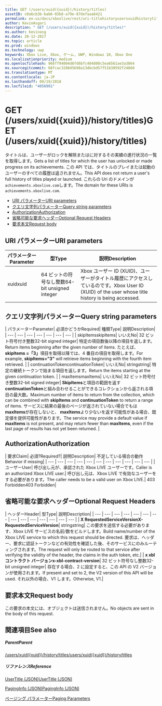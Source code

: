 ```yaml
---
title: GET (/users/xuid({xuid})/history/titles)
assetID: c0a6cb3b-bab6-03b8-a79e-87defaaa6421
permalink: en-us/docs/xboxlive/rest/uri-titlehistoryusersxuidhistorytitlesgetv2.html
author: KevinAsgari
description: " GET (/users/xuid({xuid})/history/titles)"
ms.author: kevinasg
ms.date: 20-12-2017
ms.topic: article
ms.prod: windows
ms.technology: uwp
keywords: Xbox Live, Xbox, ゲーム, UWP, Windows 10, Xbox One
ms.localizationpriority: medium
ms.openlocfilehash: 966ff94004d6fd6bfc404800c5ea6561ae3a3864
ms.sourcegitcommit: 68fcac3288d5698a13dbcbd57f51b30592f24860
ms.translationtype: MT
ms.contentlocale: ja-JP
ms.lasthandoff: 09/19/2018
ms.locfileid: "4056901"
---
```

# <a name="get-usersxuidxuidhistorytitles"></a><span data-ttu-id="05177-104">GET (/users/xuid({xuid})/history/titles)</span><span class="sxs-lookup"><span data-stu-id="05177-104">GET (/users/xuid({xuid})/history/titles)</span></span>
<span data-ttu-id="05177-105">タイトルは、ユーザーがロックを解除またはに対するその実績の進行状況の一覧を取得します。</span><span class="sxs-lookup"><span data-stu-id="05177-105">Gets a list of titles for which the user has unlocked or made progress on its achievements.</span></span> <span data-ttu-id="05177-106">この API では、タイトルのプレイまたは起動のユーザーのすべての履歴は返されません。</span><span class="sxs-lookup"><span data-stu-id="05177-106">This API does not return a user's full history of titles played or launched.</span></span> <span data-ttu-id="05177-107">これらの Uri のドメインが`achievements.xboxlive.com`します。</span><span class="sxs-lookup"><span data-stu-id="05177-107">The domain for these URIs is `achievements.xboxlive.com`.</span></span>
 
  * [<span data-ttu-id="05177-108">URI パラメーター</span><span class="sxs-lookup"><span data-stu-id="05177-108">URI parameters</span></span>](#ID4EY)
  * [<span data-ttu-id="05177-109">クエリ文字列パラメーター</span><span class="sxs-lookup"><span data-stu-id="05177-109">Query string parameters</span></span>](#ID4EDB)
  * [<span data-ttu-id="05177-110">Authorization</span><span class="sxs-lookup"><span data-stu-id="05177-110">Authorization</span></span>](#ID4EFD)
  * [<span data-ttu-id="05177-111">省略可能な要求ヘッダー</span><span class="sxs-lookup"><span data-stu-id="05177-111">Optional Request Headers</span></span>](#ID4EGE)
  * [<span data-ttu-id="05177-112">要求本文</span><span class="sxs-lookup"><span data-stu-id="05177-112">Request body</span></span>](#ID4ERF)
 
<a id="ID4EY"></a>

 
## <a name="uri-parameters"></a><span data-ttu-id="05177-113">URI パラメーター</span><span class="sxs-lookup"><span data-stu-id="05177-113">URI parameters</span></span>
 
| <span data-ttu-id="05177-114">パラメーター</span><span class="sxs-lookup"><span data-stu-id="05177-114">Parameter</span></span>| <span data-ttu-id="05177-115">型</span><span class="sxs-lookup"><span data-stu-id="05177-115">Type</span></span>| <span data-ttu-id="05177-116">説明</span><span class="sxs-lookup"><span data-stu-id="05177-116">Description</span></span>| 
| --- | --- | --- | 
| <span data-ttu-id="05177-117">xuid</span><span class="sxs-lookup"><span data-stu-id="05177-117">xuid</span></span>| <span data-ttu-id="05177-118">64 ビットの符号なし整数</span><span class="sxs-lookup"><span data-stu-id="05177-118">64-bit unsigned integer</span></span>| <span data-ttu-id="05177-119">Xbox ユーザー ID (XUID)、ユーザーがタイトル履歴にアクセスしているのです。</span><span class="sxs-lookup"><span data-stu-id="05177-119">Xbox User ID (XUID) of the user whose title history is being accessed.</span></span>| 
  
<a id="ID4EDB"></a>

 
## <a name="query-string-parameters"></a><span data-ttu-id="05177-120">クエリ文字列パラメーター</span><span class="sxs-lookup"><span data-stu-id="05177-120">Query string parameters</span></span>
 
| <span data-ttu-id="05177-121">パラメーター</span><span class="sxs-lookup"><span data-stu-id="05177-121">Parameter</span></span>| <span data-ttu-id="05177-122">必須かどうか</span><span class="sxs-lookup"><span data-stu-id="05177-122">Required</span></span>| <span data-ttu-id="05177-123">種類</span><span class="sxs-lookup"><span data-stu-id="05177-123">Type</span></span>| <span data-ttu-id="05177-124">説明</span><span class="sxs-lookup"><span data-stu-id="05177-124">Description</span></span>| 
| --- | --- | --- | --- | --- | --- | --- | 
| <span data-ttu-id="05177-125">skipItems</span><span class="sxs-lookup"><span data-stu-id="05177-125">skipItems</span></span>| <span data-ttu-id="05177-126">いいえ</span><span class="sxs-lookup"><span data-stu-id="05177-126">No</span></span>| <span data-ttu-id="05177-127">32 ビット符号付き整数</span><span class="sxs-lookup"><span data-stu-id="05177-127">32-bit signed integer</span></span>| <span data-ttu-id="05177-128">特定の項目数後以降の項目を返します。</span><span class="sxs-lookup"><span data-stu-id="05177-128">Return items beginning after the given number of items.</span></span> <span data-ttu-id="05177-129">たとえば、 <b>skipItems =「3」</b>項目を取得以降では、4 番目の項目を取得します。</span><span class="sxs-lookup"><span data-stu-id="05177-129">For example, <b>skipItems="3"</b> will retrieve items beginning with the fourth item retrieved.</span></span> | 
| <span data-ttu-id="05177-130">continuationToken</span><span class="sxs-lookup"><span data-stu-id="05177-130">continuationToken</span></span>| <span data-ttu-id="05177-131">いいえ</span><span class="sxs-lookup"><span data-stu-id="05177-131">No</span></span>| <span data-ttu-id="05177-132">string</span><span class="sxs-lookup"><span data-stu-id="05177-132">string</span></span>| <span data-ttu-id="05177-133">特定の継続トークンで始まる項目を返します。</span><span class="sxs-lookup"><span data-stu-id="05177-133">Return the items starting at the given continuation token.</span></span> | 
| <span data-ttu-id="05177-134">maxItems</span><span class="sxs-lookup"><span data-stu-id="05177-134">maxItems</span></span>| <span data-ttu-id="05177-135">いいえ</span><span class="sxs-lookup"><span data-stu-id="05177-135">No</span></span>| <span data-ttu-id="05177-136">32 ビット符号付き整数</span><span class="sxs-lookup"><span data-stu-id="05177-136">32-bit signed integer</span></span>| <span data-ttu-id="05177-137"><b>SkipItems</b>と項目の範囲を返す<b>continuationToken</b>と組み合わせることができるコレクションから返される項目の最大数。</span><span class="sxs-lookup"><span data-stu-id="05177-137">Maximum number of items to return from the collection, which can be combined with <b>skipItems</b> and <b>continuationToken</b> to return a range of items.</span></span> <span data-ttu-id="05177-138">サービスに結果の最後のページが返されていない場合でもは<b>maxItems</b>が存在しないと、 <b>maxItems</b>より少ないを返す可能性がある場合、既定値を提供可能性があります。</span><span class="sxs-lookup"><span data-stu-id="05177-138">The service may provide a default value if <b>maxItems</b> is not present, and may return fewer than <b>maxItems</b>, even if the last page of results has not yet been returned.</span></span> | 
  
<a id="ID4EFD"></a>

 
## <a name="authorization"></a><span data-ttu-id="05177-139">Authorization</span><span class="sxs-lookup"><span data-stu-id="05177-139">Authorization</span></span>
 
| <span data-ttu-id="05177-140">要求</span><span class="sxs-lookup"><span data-stu-id="05177-140">Claim</span></span>| <span data-ttu-id="05177-141">必須?</span><span class="sxs-lookup"><span data-stu-id="05177-141">Required?</span></span>| <span data-ttu-id="05177-142">説明</span><span class="sxs-lookup"><span data-stu-id="05177-142">Description</span></span>| <span data-ttu-id="05177-143">不足している場合の動作</span><span class="sxs-lookup"><span data-stu-id="05177-143">Behavior if missing</span></span>| 
| --- | --- | --- | --- | --- | --- | --- | --- | --- | --- | --- | 
| <span data-ttu-id="05177-144">ユーザー</span><span class="sxs-lookup"><span data-stu-id="05177-144">User</span></span>| <span data-ttu-id="05177-145">呼び出し元が、承認された Xbox LIVE ユーザーです。</span><span class="sxs-lookup"><span data-stu-id="05177-145">Caller is an authorized Xbox LIVE user.</span></span>| <span data-ttu-id="05177-146">呼び出し元は、Xbox LIVE で有効なユーザーをする必要があります。</span><span class="sxs-lookup"><span data-stu-id="05177-146">The caller needs to be a valid user on Xbox LIVE.</span></span>| <span data-ttu-id="05177-147">403 Forbidden</span><span class="sxs-lookup"><span data-stu-id="05177-147">403 Forbidden</span></span>| 
  
<a id="ID4EGE"></a>

 
## <a name="optional-request-headers"></a><span data-ttu-id="05177-148">省略可能な要求ヘッダー</span><span class="sxs-lookup"><span data-stu-id="05177-148">Optional Request Headers</span></span>
 
| <span data-ttu-id="05177-149">ヘッダー</span><span class="sxs-lookup"><span data-stu-id="05177-149">Header</span></span>| <span data-ttu-id="05177-150">型</span><span class="sxs-lookup"><span data-stu-id="05177-150">Type</span></span>| <span data-ttu-id="05177-151">説明</span><span class="sxs-lookup"><span data-stu-id="05177-151">Description</span></span>| 
| --- | --- | --- | --- | --- | --- | --- | --- | --- | --- | --- | --- | --- | --- | 
| <b><span data-ttu-id="05177-152">X RequestedServiceVersion</span><span class="sxs-lookup"><span data-stu-id="05177-152">X-RequestedServiceVersion</span></span></b>| <span data-ttu-id="05177-153">string</span><span class="sxs-lookup"><span data-stu-id="05177-153">string</span></span>| <span data-ttu-id="05177-154">この要求を送信する必要があります、Xbox LIVE サービスの名前/数をビルドします。</span><span class="sxs-lookup"><span data-stu-id="05177-154">Build name/number of the Xbox LIVE service to which this request should be directed.</span></span> <span data-ttu-id="05177-155">要求は、ヘッダー、要求に認証トークンなどの有効性を確認した後、そのサービスにのみルーティングされます。</span><span class="sxs-lookup"><span data-stu-id="05177-155">The request will only be routed to that service after verifying the validity of the header, the claims in the auth token, etc.</span></span>| 
| <b><span data-ttu-id="05177-156">x xbl コントラクト バージョン</span><span class="sxs-lookup"><span data-stu-id="05177-156">x-xbl-contract-version</span></span></b>| <span data-ttu-id="05177-157">32 ビット符号なし整数</span><span class="sxs-lookup"><span data-stu-id="05177-157">32-bit unsigned integer</span></span>| <span data-ttu-id="05177-158">存在する場合、2 に設定すると、この API の V2 バージョンが使用されます。</span><span class="sxs-lookup"><span data-stu-id="05177-158">If present and set to 2, the V2 version of this API will be used.</span></span> <span data-ttu-id="05177-159">それ以外の場合、V1 します。</span><span class="sxs-lookup"><span data-stu-id="05177-159">Otherwise, V1.</span></span>| 
  
<a id="ID4ERF"></a>

 
## <a name="request-body"></a><span data-ttu-id="05177-160">要求本文</span><span class="sxs-lookup"><span data-stu-id="05177-160">Request body</span></span>
 
<span data-ttu-id="05177-161">この要求の本文には、オブジェクトは送信されません。</span><span class="sxs-lookup"><span data-stu-id="05177-161">No objects are sent in the body of this request.</span></span>
  
<a id="ID4EDG"></a>

 
## <a name="see-also"></a><span data-ttu-id="05177-162">関連項目</span><span class="sxs-lookup"><span data-stu-id="05177-162">See also</span></span>
 
<a id="ID4EFG"></a>

 
##### <a name="parent"></a><span data-ttu-id="05177-163">Parent</span><span class="sxs-lookup"><span data-stu-id="05177-163">Parent</span></span> 

[<span data-ttu-id="05177-164">/users/xuid({xuid})/history/titles</span><span class="sxs-lookup"><span data-stu-id="05177-164">/users/xuid({xuid})/history/titles</span></span>](uri-titlehistoryusersxuidhistorytitlesv2.md)

  
<a id="ID4EPG"></a>

 
##### <a name="reference"></a><span data-ttu-id="05177-165">リファレンス</span><span class="sxs-lookup"><span data-stu-id="05177-165">Reference</span></span> 

[<span data-ttu-id="05177-166">UserTitle (JSON)</span><span class="sxs-lookup"><span data-stu-id="05177-166">UserTitle (JSON)</span></span>](../../json/json-usertitlev2.md)

 [<span data-ttu-id="05177-167">PagingInfo (JSON)</span><span class="sxs-lookup"><span data-stu-id="05177-167">PagingInfo (JSON)</span></span>](../../json/json-paginginfo.md)

 [<span data-ttu-id="05177-168">ページング パラメーター</span><span class="sxs-lookup"><span data-stu-id="05177-168">Paging Parameters</span></span>](../../additional/pagingparameters.md)

   